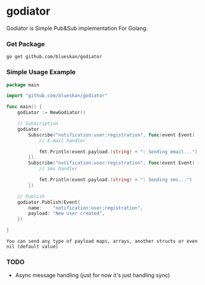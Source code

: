 # godiator
Godiator is Simple Pub&Sub implementation For Golang.

### Get Package

```go get github.com/blueskan/godiator```

### Simple Usage Example

```go
package main

import "github.com/blueskan/godiator"

func main() {
	godiator := NewGodiator()

	// Subscription
	godiator.
		Subscribe("notification:user:registration", func(event Event) {
			// E-mail handler

			fmt.Println(event.payload.(string) + ": Sending email...")
		}).
		Subscribe("notification:user:registration", func(event Event) {
			// Sms handler

			fmt.Println(event.payload.(string) + ": Sending sms...")
		})

	// Publish
	godiator.Publish(Event{
		name:    "notification:user:registration",
		payload: "New user created",
	})

}
```
`You can send any type of payload maps, arrays, another structs or even nil (default value)`

### TODO ###
- Async message handling (just for now it's just handling sync)
